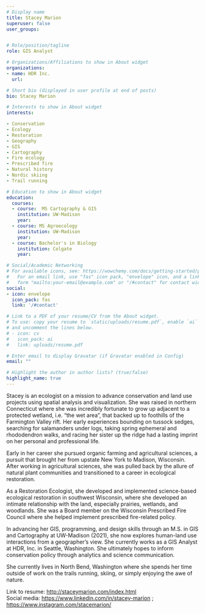 ```yaml
---
# Display name
title: Stacey Marion
superuser: false
user_groups: 


# Role/position/tagline
role: GIS Analyst

# Organizations/Affiliations to show in About widget
organizations:
- name: HDR Inc.
  url: 

# Short bio (displayed in user profile at end of posts)
bio: Stacey Marion

# Interests to show in About widget
interests:

- Conservation
- Ecology
- Restoration
- Geography
- GIS
- Cartography
- Fire ecology
- Prescribed fire
- Natural history
- Nordic skiing
- Trail running

# Education to show in About widget
education:
  courses:
  - course:  MS Cartography & GIS
    institution: UW-Madison
    year: 
  - course: MS Agroecology
    institution: UW-Madison
    year: 
  - course: Bachelor's in Biology
    institution: Colgate
    year: 

# Social/Academic Networking
# For available icons, see: https://wowchemy.com/docs/getting-started/page-builder/#icons
#   For an email link, use "fas" icon pack, "envelope" icon, and a link in the
#   form "mailto:your-email@example.com" or "/#contact" for contact widget.
social:
- icon: envelope
  icon_pack: fas
  link: '/#contact'

# Link to a PDF of your resume/CV from the About widget.
# To use: copy your resume to `static/uploads/resume.pdf`, enable `ai` icons in `params.toml`,
# and uncomment the lines below.
# - icon: cv
#   icon_pack: ai
#   link: uploads/resume.pdf

# Enter email to display Gravatar (if Gravatar enabled in Config)
email: ""

# Highlight the author in author lists? (true/false)
highlight_name: true
---
```


Stacey is an ecologist on a mission to advance conservation and land use projects using spatial analysis and visualization. She was raised in northern Connecticut where she was incredibly fortunate to grow up adjacent to a protected wetland, i.e. “the wet area”, that backed up to foothills of the Farmington Valley rift. Her early experiences bounding on tussock sedges, searching for salamanders under logs, taking spring ephemeral and rhododendron walks, and racing her sister up the ridge had a lasting imprint on her personal and professional life.

Early in her career she pursued organic farming and agricultural sciences, a pursuit that brought her from upstate New York to Madison, Wisconsin. After working in agricultural sciences, she was pulled back by the allure of natural plant communities and transitioned to a career in ecological restoration. 

As a Restoration Ecologist, she developed and implemented science-based ecological restoration in southwest Wisconsin, where she developed an intimate relationship with the land, especially prairies, wetlands, and woodlands. She was a Board member on the Wisconsin Prescribed Fire Council where she helped implement prescribed fire-related policy.

In advancing her GIS, programming, and design skills through an M.S. in GIS and Cartography at UW-Madison (2021), she now explores human-land use interactions from a geographer’s view. She currently works as a GIS Analyst at HDR, Inc. in Seattle, Washington. She ultimately hopes to inform conservation policy through analytics and science communication.

She currently lives in North Bend, Washington where she spends her time outside of work on the trails running, skiing, or simply enjoying the awe of nature.

Link to resume: http://staceymarion.com/index.html    
Social media: https://www.linkedin.com/in/stacey-marion ; https://www.instagram.com/stacemarion/ 







